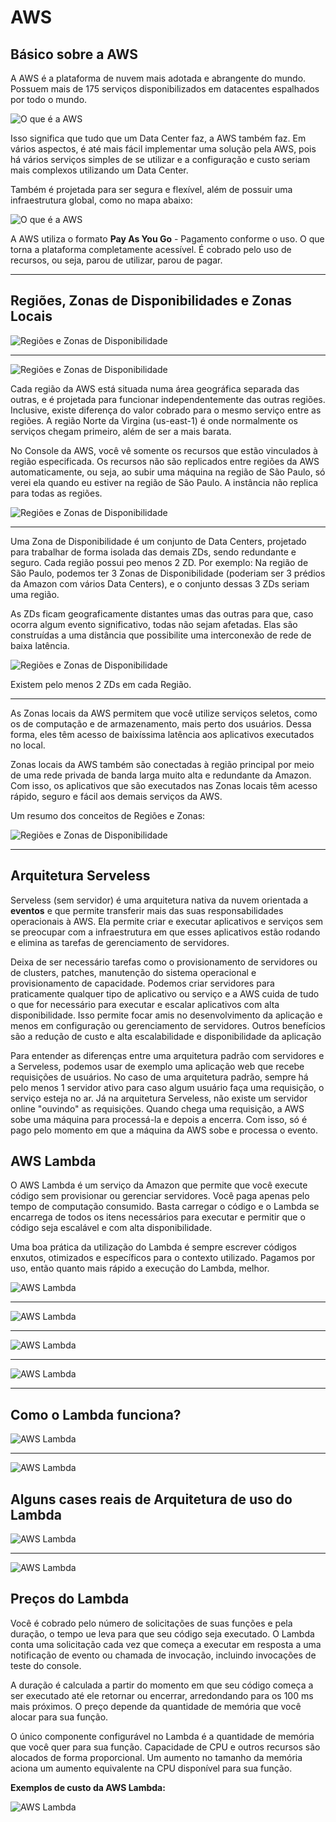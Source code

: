 # AWS

## Básico sobre a AWS

A AWS é a plataforma de nuvem mais adotada e abrangente do mundo. Possuem mais de 175 serviços disponibilizados em datacentes espalhados por todo o mundo.

![O que é a AWS](images/image1.png 'O que é a AWS')

Isso significa que tudo que um Data Center faz, a AWS também faz. Em vários aspectos, é até mais fácil implementar uma solução pela AWS, pois há vários serviços
simples de se utilizar e a configuração e custo seriam mais complexos utilizando um Data Center.

Também é projetada para ser segura e flexível, além de possuir uma infraestrutura global, como no mapa abaixo:

![O que é a AWS](images/image2.png 'O que é a AWS')

A AWS utiliza o formato **Pay As You Go** - Pagamento conforme o uso. O que torna a plataforma completamente acessível. É cobrado pelo uso de recursos, ou seja,
parou de utilizar, parou de pagar.

---

## Regiões, Zonas de Disponibilidades e Zonas Locais

![Regiões e Zonas de Disponibilidade](images/image3.png 'Regiões e Zonas de Disponibilidade')

---

![Regiões e Zonas de Disponibilidade](images/image4.png 'Regiões e Zonas de Disponibilidade')

Cada região da AWS está situada numa área geográfica separada das outras, e é projetada para funcionar independentemente das outras regiões. Inclusive, existe diferença
do valor cobrado para o mesmo serviço entre as regiões. A região Norte da Virgina (us-east-1) é onde normalmente os serviços chegam primeiro, além de ser a mais barata.

No Console da AWS, você vê somente os recursos que estão vinculados à região especificada. Os recursos não são replicados entre regiões da AWS automaticamente, ou seja,
ao subir uma máquina na região de São Paulo, só verei ela quando eu estiver na região de São Paulo. A instância não replica para todas as regiões.

![Regiões e Zonas de Disponibilidade](images/image5.png 'Regiões e Zonas de Disponibilidade')

---

Uma Zona de Disponibilidade é um conjunto de Data Centers, projetado para trabalhar de forma isolada das demais ZDs, sendo redundante e seguro. Cada região possui peo menos 2 ZD.
Por exemplo: Na região de São Paulo, podemos ter 3 Zonas de Disponibilidade (poderiam ser 3 prédios da Amazon com vários Data Centers), e o conjunto dessas 3 ZDs seriam uma região.

As ZDs ficam geograficamente distantes umas das outras para que, caso ocorra algum evento significativo, todas não sejam afetadas. Elas são construídas a uma distância que possibilite
uma interconexão de rede de baixa latência.

![Regiões e Zonas de Disponibilidade](images/image6.png 'Regiões e Zonas de Disponibilidade')

Existem pelo menos 2 ZDs em cada Região.

---

As Zonas locais da AWS permitem que você utilize serviços seletos, como os de computação e de armazenamento, mais perto dos usuários. Dessa forma, eles têm acesso de baixíssima latência
aos aplicativos executados no local.

Zonas locais da AWS também são conectadas à região principal por meio de uma rede privada de banda larga muito alta e redundante da Amazon. Com isso, os aplicativos que são executados nas 
Zonas locais têm acesso rápido, seguro e fácil aos demais serviços da AWS.

Um resumo dos conceitos de Regiões e Zonas:

![Regiões e Zonas de Disponibilidade](images/image7.png 'Regiões e Zonas de Disponibilidade')

---

## Arquitetura Serveless

Serveless (sem servidor) é uma arquitetura nativa da nuvem orientada a **eventos** e que permite transferir mais das suas responsabilidades operacionais à AWS. Ela permite criar e executar
aplicativos e serviços sem se preocupar com a infraestrutura em que esses aplicativos estão rodando e elimina as tarefas de gerenciamento de servidores.

Deixa de ser necessário tarefas como o provisionamento de servidores ou de clusters, patches, manutenção do sistema operacional e provisionamento de capacidade. Podemos criar servidores para
praticamente qualquer tipo de aplicativo ou serviço e a AWS cuida de tudo o que for necessário para executar e escalar aplicativos com alta disponibilidade. Isso permite focar amis no desenvolvimento
da aplicação e menos em configuração ou gerenciamento de servidores. Outros benefícios são a redução de custo e alta escalabilidade e disponibilidade da aplicação

Para entender as diferenças entre uma arquitetura padrão com servidores e a Serveless, podemos usar de exemplo uma aplicação web que recebe requisições de usuários. No caso de uma arquitetura padrão,
sempre há pelo menos 1 servidor ativo para caso algum usuário faça uma requisição, o serviço esteja no ar. Já na arquitetura Serveless, não existe um servidor online "ouvindo" as requisições.
Quando chega uma requisição, a AWS sobe uma máquina para processá-la e depois a encerra. Com isso, só é pago pelo momento em que a máquina da AWS sobe e processa o evento. 

## AWS Lambda

O AWS Lambda é um serviço da Amazon que permite que você execute código sem provisionar ou gerenciar servidores. Você paga apenas pelo tempo de computação consumido. Basta carregar o código e o Lambda se 
encarrega de todos os itens necessários para executar e permitir que o código seja escalável e com alta disponibilidade.

Uma boa prática da utilização do Lambda é sempre escrever códigos enxutos, otimizados e específicos para o contexto utilizado. Pagamos por uso, então quanto mais rápido a execução do Lambda, melhor.

![AWS Lambda](images/image8.png 'AWS Lambda')

---

![AWS Lambda](images/image9.png 'AWS Lambda')

---

![AWS Lambda](images/image10.png 'AWS Lambda')

---

![AWS Lambda](images/image11.png 'AWS Lambda')

---

## Como o Lambda funciona?

![AWS Lambda](images/image12.png 'AWS Lambda')

---

![AWS Lambda](images/image13.png 'AWS Lambda')

## Alguns cases reais de Arquitetura de uso do Lambda

![AWS Lambda](images/image14.png 'AWS Lambda')

---

![AWS Lambda](images/image15.png 'AWS Lambda')

## Preços do Lambda

Você é cobrado pelo número de solicitações de suas funções e pela duração, o tempo ue leva para que seu código seja executado. O Lambda conta uma solicitação cada vez que começa a executar em resposta
a uma notificação de evento ou chamada de invocação, incluindo invocações de teste do console.

A duração é calculada a partir do momento em que seu código começa a ser executado até ele retornar ou encerrar, arredondando para os 100 ms mais próximos. O preço depende da quantidade de memória
que você alocar para sua função.

O único componente configurável no Lambda é a quantidade de memória que você quer para sua função. Capacidade de CPU e outros recursos são alocados de forma proporcional. Um aumento no tamanho da memória 
aciona um aumento equivalente na CPU disponível para sua função.

**Exemplos de custo da AWS Lambda:**

![AWS Lambda](images/image16.png 'AWS Lambda')
